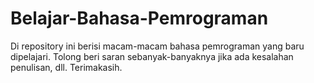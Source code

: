 # Belajar-Bahasa-Pemrograman
Di repository ini berisi macam-macam bahasa pemrograman yang baru dipelajari. Tolong beri saran sebanyak-banyaknya jika ada kesalahan penulisan, dll. Terimakasih.
